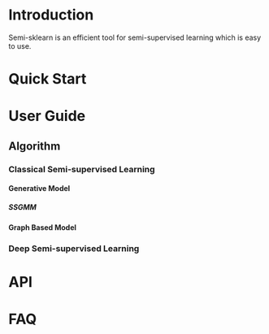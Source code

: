 #  Introduction
Semi-sklearn is an efficient tool for semi-supervised learning which is easy to use.

# Quick Start

# User Guide
## Algorithm
### Classical Semi-supervised Learning
#### Generative Model
##### SSGMM
#### Graph Based Model 
### Deep Semi-supervised Learning

# API

# FAQ

